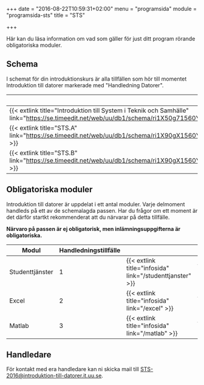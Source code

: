 +++
date = "2016-08-22T10:59:31+02:00"
menu = "programsida"
module = "programsida-sts"
title = "STS"

+++

Här kan du läsa information om vad som gäller för just ditt program rörande
obligatoriska moduler.

## Schema
I schemat för din introduktionskurs är alla tillfällen som hör till momentet
Introduktion till datorer markerade med "Handledning Datorer".

| Schema                                                              | Förklaring                          |
| ------------------------------------------------------------------- | ----------------------------------- |
| {{< extlink title="Introduktion till System i Teknik och Samhälle" link="https://se.timeedit.net/web/uu/db1/schema/ri1X50g71560Y7QQ6YZ5207Y0Zy050Q600152Q662v.html" >}} | Hela schemat för introkursen |
| {{< extlink title="STS.A" link="https://se.timeedit.net/web/uu/db1/schema/ri1X90gX1560Y1QQ6YZ5205Y03y0506640652Q662v50YZ973391X5172Y6022Q7.html" >}} | Endast handledningstillfällen |
| {{< extlink title="STS.B" link="https://se.timeedit.net/web/uu/db1/schema/ri1X90gX1560Y1QQ6YZ5205Y03y0506640652Q662v50YZ973391X5173Y6022Q7.html" >}} | Endast handledningstillfällen |

<!-- | {{< extlink title="" link="" >}} | | -->


## Obligatoriska moduler
Introduktion till datorer är uppdelat i ett antal moduler. Varje delmoment
handleds på ett av de schemalagda passen. Har du frågor om ett moment är det
därför startkt rekommenderat att du närvarar på detta tillfälle.

**Närvaro på passen är ej obligatorisk, men inlämningsuppgifterna är
obligatoriska.**

| Modul           | Handledningstillfälle |                              |                                         |
| --------------- | --------------------- | ---------------------------- | --------------------------------------- |
| Studenttjänster | 1                     | {{< extlink title="infosida" link="/studenttjanster" >}} | {{< extlink title="uppgifter" link="/studenttjanster/uppgifter" >}} |
| Excel           | 2                     | {{< extlink title="infosida" link="/excel" >}}           | {{< extlink title="uppgifter" link="/excel/uppgifter" >}}           |
| Matlab          | 3                     | {{< extlink title="infosida" link="/matlab" >}}          | {{< extlink title="uppgifter" link="/matlab/uppgifter" >}}          |

## Handledare
För kontakt med era handledare kan ni skicka mail till [STS-2016@introduktion-till-datorer.it.uu.se](mailto:STS-2016@introduktion-till-datorer.it.uu.se).
